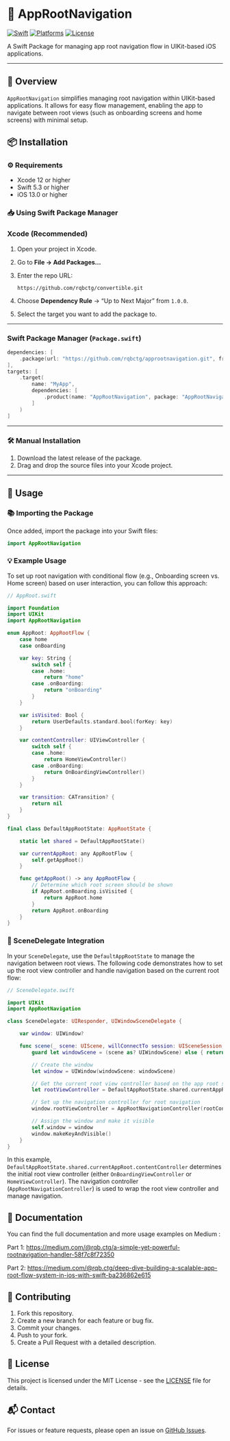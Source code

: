 

# 🚀 AppRootNavigation

[![Swift](https://img.shields.io/badge/Swift-5.9-orange.svg)](https://swift.org)
[![Platforms](https://img.shields.io/badge/platforms-iOS%20%7C%20iPadOS-blue.svg)]()
[![License](https://img.shields.io/badge/license-MIT-lightgrey.svg)](LICENSE)

A Swift Package for managing app root navigation flow in UIKit-based iOS applications.

---

## 📝 Overview

`AppRootNavigation` simplifies managing root navigation within UIKit-based applications. It allows for easy flow management, enabling the app to navigate between root views (such as onboarding screens and home screens) with minimal setup.


## 📦 Installation


### ⚙️ Requirements

- Xcode 12 or higher
- Swift 5.3 or higher
- iOS 13.0 or higher


### 📥 Using Swift Package Manager

### Xcode (Recommended)

1. Open your project in Xcode.  
2. Go to **File → Add Packages…**  
3. Enter the repo URL:

   ```
   https://github.com/rqbctg/convertible.git
   ```

4. Choose **Dependency Rule** → “Up to Next Major” from `1.0.0`.  
5. Select the target you want to add the package to.


---

### Swift Package Manager (`Package.swift`)

```swift
dependencies: [
    .package(url: "https://github.com/rqbctg/approotnavigation.git", from: "1.0.0")
],
targets: [
    .target(
        name: "MyApp",
        dependencies: [
            .product(name: "AppRootNavigation", package: "AppRootNavigation")
        ]
    )
]
```

---


### 🛠️ Manual Installation

1. Download the latest release of the package.
2. Drag and drop the source files into your Xcode project.

---



## 🚦 Usage


### 📚 Importing the Package

Once added, import the package into your Swift files:

```swift
import AppRootNavigation
```


### 💡 Example Usage

To set up root navigation with conditional flow (e.g., Onboarding screen vs. Home screen) based on user interaction, you can follow this approach:

```swift
// AppRoot.swift

import Foundation
import UIKit
import AppRootNavigation

enum AppRoot: AppRootFlow {
    case home
    case onBoarding

    var key: String {
        switch self {
        case .home:
            return "home"
        case .onBoarding:
            return "onBoarding"
        }
    }

    var isVisited: Bool {
        return UserDefaults.standard.bool(forKey: key)
    }

    var contentController: UIViewController {
        switch self {
        case .home:
            return HomeViewController()
        case .onBoarding:
            return OnBoardingViewController()
        }
    }

    var transition: CATransition? {
        return nil
    }
}

final class DefaultAppRootState: AppRootState {

    static let shared = DefaultAppRootState()

    var currentAppRoot: any AppRootFlow {
        self.getAppRoot()
    }

    func getAppRoot() -> any AppRootFlow {
        // Determine which root screen should be shown
        if AppRoot.onBoarding.isVisited {
            return AppRoot.home
        }
        return AppRoot.onBoarding
    }
}
```


### 🔗 SceneDelegate Integration

In your `SceneDelegate`, use the `DefaultAppRootState` to manage the navigation between root views. The following code demonstrates how to set up the root view controller and handle navigation based on the current root flow:

```swift
// SceneDelegate.swift

import UIKit
import AppRootNavigation

class SceneDelegate: UIResponder, UIWindowSceneDelegate {

    var window: UIWindow?

    func scene(_ scene: UIScene, willConnectTo session: UISceneSession, options connectionOptions: UIScene.ConnectionOptions) {
        guard let windowScene = (scene as? UIWindowScene) else { return }

        // Create the window
        let window = UIWindow(windowScene: windowScene)

        // Get the current root view controller based on the app root state
        let rootViewController = DefaultAppRootState.shared.currentAppRoot.contentController

        // Set up the navigation controller for root navigation
        window.rootViewController = AppRootNavigationController(rootController: rootViewController)

        // Assign the window and make it visible
        self.window = window
        window.makeKeyAndVisible()
    }
}
```

In this example, `DefaultAppRootState.shared.currentAppRoot.contentController` determines the initial root view controller (either `OnBoardingViewController` or `HomeViewController`). The navigation controller (`AppRootNavigationController`) is used to wrap the root view controller and manage navigation.


## 📖 Documentation

You can find the full documentation and more usage examples on Medium :

Part 1:
https://medium.com/@rqb.ctg/a-simple-yet-powerful-rootnavigation-handler-58f7c8f72350

Part 2:
https://medium.com/@rqb.ctg/deep-dive-building-a-scalable-app-root-flow-system-in-ios-with-swift-ba236862e615



## 🤝 Contributing

1. Fork this repository.
2. Create a new branch for each feature or bug fix.
3. Commit your changes.
4. Push to your fork.
5. Create a Pull Request with a detailed description.


## 🪪 License

This project is licensed under the MIT License - see the [LICENSE](LICENSE) file for details.


## 📬 Contact

For issues or feature requests, please open an issue on [GitHub Issues](https://github.com/rqbctg/approotnavigation/issues).
